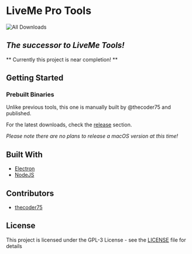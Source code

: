 # LiveMe Pro Tools

![All Downloads](https://img.shields.io/github/downloads/thecoder75/liveme-pro-tools/total.svg)

## *The successor to LiveMe Tools!*

** Currently this project is near completion! **

## Getting Started

### Prebuilt Binaries

Unlike previous tools, this one is manually built by @thecoder75 and published.

For the latest downloads, check the [release](releases/) section.

*Please note there are no plans to release a macOS version at this time!*

## Built With
* [Electron](http://electron.atom.io)
* [NodeJS](http://nodejs.org)

## Contributors
* [thecoder75](https://github.com/thecoder75)

## License
This project is licensed under the GPL-3 License - see the [LICENSE](LICENSE)
file for details
